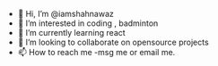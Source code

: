 - 👋 Hi, I’m @iamshahnawaz
- 👀 I’m interested in coding , badminton
- 🌱 I’m currently learning react
- 💞️ I’m looking to collaborate on opensource projects
- 📫 How to reach me -msg me or email me.

<!---
iamshahnawaz/iamshahnawaz is a ✨ special ✨ repository because its `README.md` (this file) appears on your GitHub profile.
You can click the Preview link to take a look at your changes.
--->
